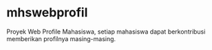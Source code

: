 # mhswebprofil
Proyek Web Profile Mahasiswa, setiap mahasiswa dapat berkontribusi memberikan profilnya masing-masing.
